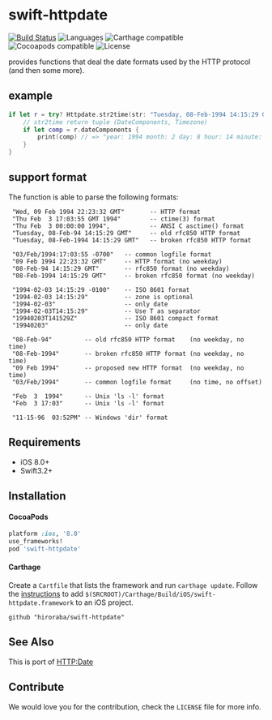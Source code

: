 # swift-httpdate
[![Build Status](https://travis-ci.org/hiroraba/swift-httpdate.svg?branch=master)](https://travis-ci.org/hiroraba/swift-httpdate)
![Languages](https://img.shields.io/badge/languages-Swift%203.2-orange.svg)
![Carthage compatible](https://img.shields.io/badge/Carthage-compatible-green.svg?style=flat)
![Cocoapods compatible](https://img.shields.io/badge/Cocoapods-compatible-red.svg)
![License](https://img.shields.io/badge/license-MIT-blue.svg)

provides functions that deal the date formats used by the HTTP protocol (and then some more).

## example
```swift
if let r = try? Httpdate.str2time(str: "Tuesday, 08-Feb-1994 14:15:29 GMT") {
    // str2time return tuple (DateComponents, Timezone)
    if let comp = r.dateComponents {
        print(comp) // => "year: 1994 month: 2 day: 8 hour: 14 minute: 15 second: 29 isLeapMonth: false \n"
    }
}
```

## support format
The function is able to parse the following formats:
```
 "Wed, 09 Feb 1994 22:23:32 GMT"       -- HTTP format
 "Thu Feb  3 17:03:55 GMT 1994"        -- ctime(3) format
 "Thu Feb  3 00:00:00 1994",           -- ANSI C asctime() format
 "Tuesday, 08-Feb-94 14:15:29 GMT"     -- old rfc850 HTTP format
 "Tuesday, 08-Feb-1994 14:15:29 GMT"   -- broken rfc850 HTTP format

 "03/Feb/1994:17:03:55 -0700"   -- common logfile format
 "09 Feb 1994 22:23:32 GMT"     -- HTTP format (no weekday)
 "08-Feb-94 14:15:29 GMT"       -- rfc850 format (no weekday)
 "08-Feb-1994 14:15:29 GMT"     -- broken rfc850 format (no weekday)

 "1994-02-03 14:15:29 -0100"    -- ISO 8601 format
 "1994-02-03 14:15:29"          -- zone is optional
 "1994-02-03"                   -- only date
 "1994-02-03T14:15:29"          -- Use T as separator
 "19940203T141529Z"             -- ISO 8601 compact format
 "19940203"                     -- only date

 "08-Feb-94"         -- old rfc850 HTTP format    (no weekday, no time)
 "08-Feb-1994"       -- broken rfc850 HTTP format (no weekday, no time)
 "09 Feb 1994"       -- proposed new HTTP format  (no weekday, no time)
 "03/Feb/1994"       -- common logfile format     (no time, no offset)

 "Feb  3  1994"      -- Unix 'ls -l' format
 "Feb  3 17:03"      -- Unix 'ls -l' format

 "11-15-96  03:52PM" -- Windows 'dir' format
```

## Requirements

- iOS 8.0+
- Swift3.2+

## Installation

#### CocoaPods
```ruby
platform :ios, '8.0'
use_frameworks!
pod 'swift-httpdate'
```

#### Carthage
Create a `Cartfile` that lists the framework and run `carthage update`. Follow the [instructions](https://github.com/Carthage/Carthage#if-youre-building-for-ios) to add `$(SRCROOT)/Carthage/Build/iOS/swift-httpdate.framework` to an iOS project.

```
github "hiroraba/swift-httpdate"
```


## See Also
This is port of [HTTP:Date](https://metacpan.org/pod/HTTP::Date)

## Contribute

We would love you for the contribution, check the ``LICENSE`` file for more info.
